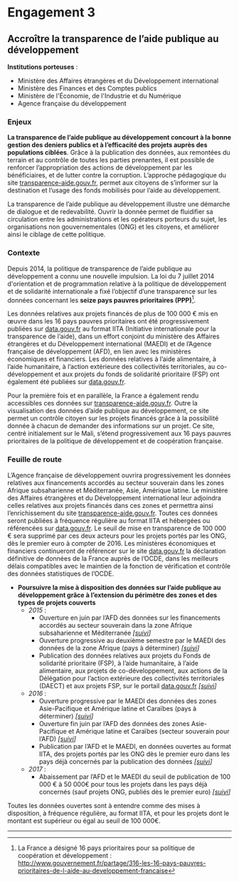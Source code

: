 # Engagement 3

## Accroître la transparence de l’aide publique au développement

**Institutions porteuses** :
- Ministère des Affaires étrangères et du Développement international
- Ministère des Finances et des Comptes publics
- Ministère de l'Économie, de l'Industrie et du
Numérique
- Agence française du développement

### Enjeux

**La transparence de l’aide publique au développement concourt à la bonne gestion des
deniers publics et à l’efficacité des projets auprès des populations ciblées**. Grâce à la
publication des données, aux remontées du terrain et au contrôle de toutes les parties
prenantes, il est possible de renforcer l’appropriation des actions de développement par les
bénéficiaires, et de lutter contre la corruption. L’approche pédagogique du site
[transparence-aide.gouv.fr](http://www.transparence-aide.gouv.fr/), permet aux citoyens de s’informer sur la destination et l’usage des
fonds mobilisés pour l’aide au développement.

La transparence de l’aide publique au développement illustre une démarche de dialogue et
de redevabilité. Ouvrir la donnée permet de fluidifier sa circulation entre les administrations et
les opérateurs porteurs du sujet, les organisations non gouvernementales (ONG) et les
citoyens, et améliorer ainsi le ciblage de cette politique.

### Contexte

Depuis 2014, la politique de transparence de l’aide publique au développement a connu
une nouvelle impulsion. La loi du 7 juillet 2014 d'orientation et de programmation relative à la
politique de développement et de solidarité internationale a fixé l’objectif d’une
transparence sur les données concernant les **seize pays pauvres prioritaires (PPP)**[^1].

Les données relatives aux projets financés de plus de 100 000 € mis en œuvre dans les 16 pays
pauvres prioritaires ont été progressivement publiées sur [data.gouv.fr](http://www.data.gouv.fr/) au format IITA (Initiative
internationale pour la transparence de l’aide), dans un effort conjoint du ministère des
Affaires étrangères et du Développement international (MAEDI) et de l’Agence française de
développement (AFD), en lien avec les ministères économiques et financiers. Les données
relatives à l’aide alimentaire, à l’aide humanitaire, à l’action extérieure des collectivités
territoriales, au co-développement et aux projets du fonds de solidarité prioritaire (FSP) ont
également été publiées sur [data.gouv.fr](http://www.data.gouv.fr/).

Pour la première fois et en parallèle, la France a également rendu accessibles ces données
sur [transparence-aide.gouv.fr](http://www.transparence-aide.gouv.fr/). Outre la visualisation des données d’aide publique au
développement, ce site permet un contrôle citoyen sur les projets financés grâce à la
possibilité donnée à chacun de demander des informations sur un projet. Ce site, centré
initialement sur le Mali, s’étend progressivement aux 16 pays pauvres prioritaires de la
politique de développement et de coopération française.

### Feuille de route

L’Agence française de développement ouvrira progressivement les données relatives aux
financements accordés au secteur souverain dans les zones Afrique subsaharienne et
Méditerranée, Asie, Amérique latine. Le ministère des Affaires étrangères et du
Développement international leur adjoindra celles relatives aux projets financés dans ces
zones et permettra ainsi l’enrichissement du site [transparence-aide.gouv.fr](http://www.transparence-aide.gouv.fr/). Toutes ces
données seront publiées à fréquence régulière au format IITA et hébergées ou référencées
sur [data.gouv.fr](http://www.data.gouv.fr/). Le seuil de mise en transparence de 100 000 € sera supprimé par ces deux
acteurs pour les projets portés par les ONG, dès le premier euro à compter de 2016. Les
ministères économiques et financiers continueront de référencer sur le site [data.gouv.fr](http://www.data.gouv.fr/) la
déclaration définitive de données de la France auprès de l’OCDE, dans les meilleurs délais
compatibles avec le maintien de la fonction de vérification et contrôle des données
statistiques de l’OCDE.

- **Poursuivre la mise à disposition des données sur l’aide publique au développement grâce à l’extension du périmètre des zones et des types de projets couverts**
    - _2015_ :
        - Ouverture en juin par l’AFD des données sur les financements accordés au secteur souverain dans la zone Afrique subsaharienne et Méditerranée
          _[[suivi](https://git.framasoft.org/etalab/suivi/issues/125)]_
        - Ouverture progressive au deuxième semestre par le MAEDI des données de la zone Afrique (pays à déterminer)
         _[[suivi](https://git.framasoft.org/etalab/suivi/issues/126)]_
        - Publication des données relatives aux projets du Fonds de solidarité prioritaire (FSP), à l’aide humanitaire, à l’aide alimentaire, aux projets de co-développement, aux actions de la Délégation pour l’action extérieure des collectivités territoriales (DAECT) et aux projets FSP, sur le portail [data.gouv.fr](http://www.data.gouv.fr/)
         _[[suivi](https://git.framasoft.org/etalab/suivi/issues/128)]_
    - _2016_ :
        - Ouverture progressive par le MAEDI des données des zones Asie-Pacifique et Amérique latine et Caraïbes (pays à déterminer)
        _[[suivi](https://git.framasoft.org/etalab/suivi/issues/129)]_
        - Ouverture fin juin par l’AFD des données des zones Asie-Pacifique et Amérique latine et Caraïbes (secteur souverain pour l’AFD)
        _[[suivi](https://git.framasoft.org/etalab/suivi/issues/130)]_
        - Publication par l’AFD et le MAEDI, en données ouvertes au format IITA, des projets portés par les ONG dès le premier euro dans les pays déjà concernés par la publication des données
        _[[suivi](https://git.framasoft.org/etalab/suivi/issues/131)]_
    - _2017_ :
        - Abaissement par l’AFD et le MAEDI du seuil de publication de 100 000 € à 50 000€ pour tous les projets dans les pays déjà concernés (sauf projets ONG, publiés dès le
premier euro)
        _[[suivi](https://git.framasoft.org/etalab/suivi/issues/132)]_
        
Toutes les données ouvertes sont à entendre comme des mises à disposition, à fréquence
régulière, au format IITA, et pour les projets dont le montant est supérieur ou égal au seuil de
100 000€.

----

[^1]: La France a désigné 16 pays prioritaires pour sa politique de coopération et développement : http://www.gouvernement.fr/partage/316-les-16-pays-pauvres-prioritaires-de-l-aide-au-developpement-francaise